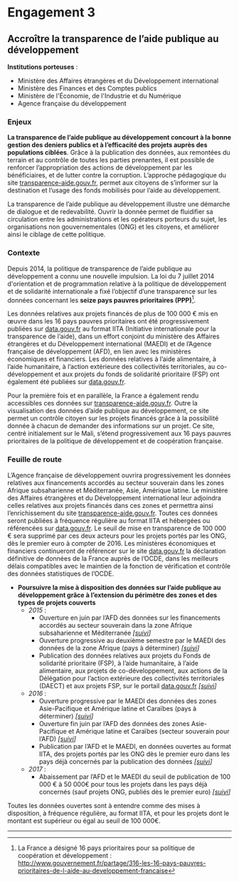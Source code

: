 # Engagement 3

## Accroître la transparence de l’aide publique au développement

**Institutions porteuses** :
- Ministère des Affaires étrangères et du Développement international
- Ministère des Finances et des Comptes publics
- Ministère de l'Économie, de l'Industrie et du
Numérique
- Agence française du développement

### Enjeux

**La transparence de l’aide publique au développement concourt à la bonne gestion des
deniers publics et à l’efficacité des projets auprès des populations ciblées**. Grâce à la
publication des données, aux remontées du terrain et au contrôle de toutes les parties
prenantes, il est possible de renforcer l’appropriation des actions de développement par les
bénéficiaires, et de lutter contre la corruption. L’approche pédagogique du site
[transparence-aide.gouv.fr](http://www.transparence-aide.gouv.fr/), permet aux citoyens de s’informer sur la destination et l’usage des
fonds mobilisés pour l’aide au développement.

La transparence de l’aide publique au développement illustre une démarche de dialogue et
de redevabilité. Ouvrir la donnée permet de fluidifier sa circulation entre les administrations et
les opérateurs porteurs du sujet, les organisations non gouvernementales (ONG) et les
citoyens, et améliorer ainsi le ciblage de cette politique.

### Contexte

Depuis 2014, la politique de transparence de l’aide publique au développement a connu
une nouvelle impulsion. La loi du 7 juillet 2014 d'orientation et de programmation relative à la
politique de développement et de solidarité internationale a fixé l’objectif d’une
transparence sur les données concernant les **seize pays pauvres prioritaires (PPP)**[^1].

Les données relatives aux projets financés de plus de 100 000 € mis en œuvre dans les 16 pays
pauvres prioritaires ont été progressivement publiées sur [data.gouv.fr](http://www.data.gouv.fr/) au format IITA (Initiative
internationale pour la transparence de l’aide), dans un effort conjoint du ministère des
Affaires étrangères et du Développement international (MAEDI) et de l’Agence française de
développement (AFD), en lien avec les ministères économiques et financiers. Les données
relatives à l’aide alimentaire, à l’aide humanitaire, à l’action extérieure des collectivités
territoriales, au co-développement et aux projets du fonds de solidarité prioritaire (FSP) ont
également été publiées sur [data.gouv.fr](http://www.data.gouv.fr/).

Pour la première fois et en parallèle, la France a également rendu accessibles ces données
sur [transparence-aide.gouv.fr](http://www.transparence-aide.gouv.fr/). Outre la visualisation des données d’aide publique au
développement, ce site permet un contrôle citoyen sur les projets financés grâce à la
possibilité donnée à chacun de demander des informations sur un projet. Ce site, centré
initialement sur le Mali, s’étend progressivement aux 16 pays pauvres prioritaires de la
politique de développement et de coopération française.

### Feuille de route

L’Agence française de développement ouvrira progressivement les données relatives aux
financements accordés au secteur souverain dans les zones Afrique subsaharienne et
Méditerranée, Asie, Amérique latine. Le ministère des Affaires étrangères et du
Développement international leur adjoindra celles relatives aux projets financés dans ces
zones et permettra ainsi l’enrichissement du site [transparence-aide.gouv.fr](http://www.transparence-aide.gouv.fr/). Toutes ces
données seront publiées à fréquence régulière au format IITA et hébergées ou référencées
sur [data.gouv.fr](http://www.data.gouv.fr/). Le seuil de mise en transparence de 100 000 € sera supprimé par ces deux
acteurs pour les projets portés par les ONG, dès le premier euro à compter de 2016. Les
ministères économiques et financiers continueront de référencer sur le site [data.gouv.fr](http://www.data.gouv.fr/) la
déclaration définitive de données de la France auprès de l’OCDE, dans les meilleurs délais
compatibles avec le maintien de la fonction de vérification et contrôle des données
statistiques de l’OCDE.

- **Poursuivre la mise à disposition des données sur l’aide publique au développement grâce à l’extension du périmètre des zones et des types de projets couverts**
    - _2015_ :
        - Ouverture en juin par l’AFD des données sur les financements accordés au secteur souverain dans la zone Afrique subsaharienne et Méditerranée
          _[[suivi](https://git.framasoft.org/etalab/suivi/issues/125)]_
        - Ouverture progressive au deuxième semestre par le MAEDI des données de la zone Afrique (pays à déterminer)
         _[[suivi](https://git.framasoft.org/etalab/suivi/issues/126)]_
        - Publication des données relatives aux projets du Fonds de solidarité prioritaire (FSP), à l’aide humanitaire, à l’aide alimentaire, aux projets de co-développement, aux actions de la Délégation pour l’action extérieure des collectivités territoriales (DAECT) et aux projets FSP, sur le portail [data.gouv.fr](http://www.data.gouv.fr/)
         _[[suivi](https://git.framasoft.org/etalab/suivi/issues/128)]_
    - _2016_ :
        - Ouverture progressive par le MAEDI des données des zones Asie-Pacifique et Amérique latine et Caraïbes (pays à déterminer)
        _[[suivi](https://git.framasoft.org/etalab/suivi/issues/129)]_
        - Ouverture fin juin par l’AFD des données des zones Asie-Pacifique et Amérique latine et Caraïbes (secteur souverain pour l’AFD)
        _[[suivi](https://git.framasoft.org/etalab/suivi/issues/130)]_
        - Publication par l’AFD et le MAEDI, en données ouvertes au format IITA, des projets portés par les ONG dès le premier euro dans les pays déjà concernés par la publication des données
        _[[suivi](https://git.framasoft.org/etalab/suivi/issues/131)]_
    - _2017_ :
        - Abaissement par l’AFD et le MAEDI du seuil de publication de 100 000 € à 50 000€ pour tous les projets dans les pays déjà concernés (sauf projets ONG, publiés dès le
premier euro)
        _[[suivi](https://git.framasoft.org/etalab/suivi/issues/132)]_
        
Toutes les données ouvertes sont à entendre comme des mises à disposition, à fréquence
régulière, au format IITA, et pour les projets dont le montant est supérieur ou égal au seuil de
100 000€.

----

[^1]: La France a désigné 16 pays prioritaires pour sa politique de coopération et développement : http://www.gouvernement.fr/partage/316-les-16-pays-pauvres-prioritaires-de-l-aide-au-developpement-francaise